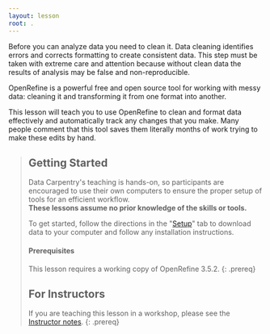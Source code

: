 ```yaml
---
layout: lesson
root: .
---
```


Before you can analyze data you need to clean it. Data cleaning identifies errors and corrects formatting to create consistent data. This step must be taken with extreme care and attention because without clean data the results of analysis may be false and non-reproducible.

OpenRefine is a powerful free and open source tool for working with messy data: cleaning it and transforming it from one format into another.

This lesson will teach you to use OpenRefine to clean and format
data effectively and automatically track any changes that you make. Many people comment
that this tool saves them literally months of work trying to make these
edits by hand.


> ## Getting Started
>
> Data Carpentry's teaching is hands-on, so participants are encouraged to use
> their own computers to ensure the proper setup of tools for an efficient
> workflow. <br>**These lessons assume no prior knowledge of the skills or tools.**
>
> To get started, follow the directions in the "[Setup](setup.html)" tab to
> download data to your computer and follow any installation instructions.
>
> #### Prerequisites
>
> This lesson requires a working copy of OpenRefine 3.5.2.
{: .prereq}
> ## For Instructors
> If you are teaching this lesson in a workshop, please see the
> [Instructor notes](guide/index.html).
{: .prereq}
